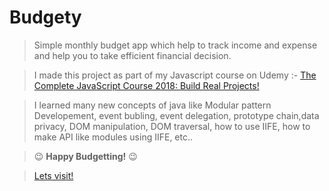 # Budgety

> Simple monthly budget app which help to track income and expense and help you to take efficient financial decision.

> I made this project as part of my Javascript course on Udemy :- [The Complete JavaScript Course 2018: Build Real Projects!](https://www.udemy.com/the-complete-javascript-course/)

> I learned many new concepts of java like Modular pattern Developement, event bubling, event delegation, prototype chain,data privacy, DOM manipulation, DOM traversal, how to use IIFE, how to make API like modules using IIFE, etc..

> :wink: **Happy Budgetting!** :wink:

> [Lets visit!](https://chiragchevli.github.io/projects/Budgety/ "Yayy!!")



